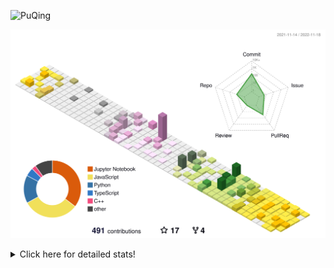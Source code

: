 ![PuQing](https://user-images.githubusercontent.com/27223114/171565019-9a56fae6-b08b-421f-99db-7e830da42371.png)

![](./profile-3d-contrib/profile-season-animate.svg)

<details>
<summary>Click here for detailed stats!</summary>

<!--START_SECTION:waka-->
**I'm a Night 🦉** 

```text
🌞 Morning    45 commits     ███░░░░░░░░░░░░░░░░░░░░░░   12.13% 
🌆 Daytime    124 commits    ████████░░░░░░░░░░░░░░░░░   33.42% 
🌃 Evening    104 commits    ███████░░░░░░░░░░░░░░░░░░   28.03% 
🌙 Night      98 commits     ██████░░░░░░░░░░░░░░░░░░░   26.42%

```


📊 **This Week I Spent My Time On** 

```text
💬 Programming Languages: 
C++                      7 hrs               ████████████████░░░░░░░░░   63.73% 
Python                   1 hr 4 mins         ██░░░░░░░░░░░░░░░░░░░░░░░   9.73% 
CMake                    1 hr                ██░░░░░░░░░░░░░░░░░░░░░░░   9.21% 
C                        55 mins             ██░░░░░░░░░░░░░░░░░░░░░░░   8.35% 
Protocol Buffer          20 mins             ░░░░░░░░░░░░░░░░░░░░░░░░░   3.08%

🔥 Editors: 
VS Code                  10 hrs 3 mins       ███████████████████████░░   91.56% 
CLion                    55 mins             ██░░░░░░░░░░░░░░░░░░░░░░░   8.44%

💻 Operating System: 
Mac                      10 hrs 7 mins       ███████████████████████░░   92.11% 
Windows                  52 mins             ██░░░░░░░░░░░░░░░░░░░░░░░   7.89%

```


<!--END_SECTION:waka-->
</details>
